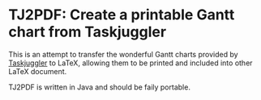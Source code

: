 TJ2PDF: Create a printable Gantt chart from Taskjuggler
=======================================================

This is an attempt to transfer the wonderful Gantt charts provided by
[Taskjuggler](http://www.taskjuggler.org/) to LaTeX, allowing them to be
printed and included into other LaTeX document.

TJ2PDF is written in Java and should be faily portable.
